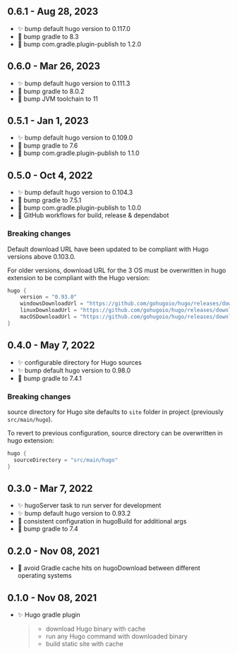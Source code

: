 ## 0.6.1 - Aug 28, 2023

- :sparkles: bump default hugo version to 0.117.0
- :construction_worker: bump gradle to 8.3
- :construction_worker: bump com.gradle.plugin-publish to 1.2.0

## 0.6.0 - Mar 26, 2023

- :sparkles: bump default hugo version to 0.111.3
- :construction_worker: bump gradle to 8.0.2
- :construction_worker: bump JVM toolchain to 11

## 0.5.1 - Jan 1, 2023

- :sparkles: bump default hugo version to 0.109.0
- :construction_worker: bump gradle to 7.6
- :construction_worker: bump com.gradle.plugin-publish to 1.1.0

## 0.5.0 - Oct 4, 2022

- :sparkles: bump default hugo version to 0.104.3
- :construction_worker: bump gradle to 7.5.1
- :construction_worker: bump com.gradle.plugin-publish to 1.0.0
- :construction_worker: GitHub workflows for build, release & dependabot

### Breaking changes

Default download URL have been updated to be compliant with Hugo versions above 0.103.0.

For older versions, download URL for the 3 OS must be overwritten in hugo extension to be compliant with the Hugo version:
```kotlin
hugo {
    version = "0.93.0"
    windowsDownloadUrl = "https://github.com/gohugoio/hugo/releases/download/v{0}/hugo_extended_{0}_Windows-64bit.zip"
    linuxDownloadUrl = "https://github.com/gohugoio/hugo/releases/download/v{0}/hugo_extended_{0}_Linux-64bit.tar.gz"
    macOSDownloadUrl = "https://github.com/gohugoio/hugo/releases/download/v{0}/hugo_extended_{0}_macOS-64bit.tar.gz"
}
```

## 0.4.0 - May 7, 2022

- :sparkles: configurable directory for Hugo sources
- :sparkles: bump default hugo version to 0.98.0
- :construction_worker: bump gradle to 7.4.1

### Breaking changes

source directory for Hugo site defaults to `site` folder in project (previously `src/main/hugo`).

To revert to previous configuration, source directory can be overwritten in hugo extension:
```kotlin
hugo {
  sourceDirectory = "src/main/hugo"
}
```

## 0.3.0 - Mar 7, 2022

- :sparkles: hugoServer task to run server for development
- :sparkles: bump default hugo version to 0.93.2
- :bug: consistent configuration in hugoBuild for additional args
- :construction_worker: bump gradle to 7.4

## 0.2.0 - Nov 08, 2021

- :bug: avoid Gradle cache hits on hugoDownload between different operating systems

## 0.1.0 - Nov 08, 2021

- :sparkles: Hugo gradle plugin
  > - download Hugo binary with cache
  > - run any Hugo command with downloaded binary
  > - build static site with cache
